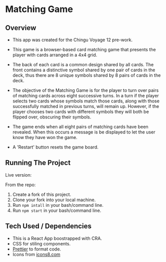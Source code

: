 # Matching Game

## Overview

- This app was created for the Chingu Voyage 12 pre-work.

- This game is a browser-based card matching game that presents the player with cards arranged in a 4x4 grid.

- The back of each card is a common design shared by all cards. The front contains a distinctive symbol shared by one pair of cards in the deck, thus there are 8 unique symbols shared by 8 pairs of cards in the deck.

- The objective of the Matching Game is for the player to turn over pairs of matching cards across eight successive turns. In a turn if the player selects two cards whose symbols match those cards, along with those successfully matched in previous turns, will remain up. However, if the player chooses two cards with different symbols they will both be flipped over, obscuring their symbols.

- The game ends when all eight pairs of matching cards have been revealed. When this occurs a message is be displayed to let the user know they have won the game.

- A 'Restart' button resets the game board.

## Running The Project

Live version:

From the repo:

1. Create a fork of this project.
2. Clone your fork into your local machine.
3. Run `npm intall` in your bash/command line.
4. Run `npm start` in your bash/command line.

## Tech Used / Dependencies

- This is a React App boostrapped with CRA.
- CSS for stiling components.
- [Prettier](https://www.npmjs.com/package/prettier) to format code.
- Icons from [icons8.com](https://icons8.com/)
